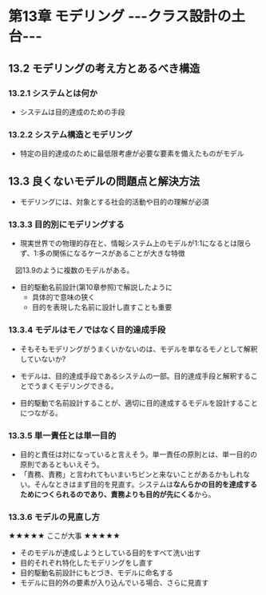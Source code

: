 # 第13章 モデリング ---クラス設計の土台---

## 13.2 モデリングの考え方とあるべき構造
### 13.2.1 システムとは何か
* システムは目的達成のための手段

### 13.2.2 システム構造とモデリング
* 特定の目的達成のために最低限考慮が必要な要素を備えたものがモデル

## 13.3 良くないモデルの問題点と解決方法
* モデリングには、対象とする社会的活動や目的の理解が必須

### 13.3.3 目的別にモデリングする
* 現実世界での物理的存在と、情報システム上のモデルが1:1になるとは限らず、1:多の関係になるケースがあることが大きな特徴

　図13.9のように複数のモデルがある。

* 目的駆動名前設計(第10章参照)で解説したように
  * 具体的で意味の狭く
  * 目的を表現した名前に設計し直すことも重要

### 13.3.4 モデルはモノではなく目的達成手段
* そもそもモデリングがうまくいかないのは、モデルを単なるモノとして解釈していないか?

* モデルは、目的達成手段であるシステムの一部。目的達成手段と解釈することでうまくモデリングできる。

* 目的駆動で名前設計することが、適切に目的達成するモデルを設計することにつながる。

### 13.3.5 単一責任とは単一目的
* 目的と責任は対になっていると言えそう。単一責任の原則とは、単一目的の原則であるともいえそう。
* 「責務、責務」と言われてもいまいちピンと来ないことがあるかもしれない。そんなときはまず目的を見直す。システムは**なんらかの目的を達成するためにつくられるのであり、責務よりも目的が先にくる**から。


### 13.3.6 モデルの見直し方

★★★★★ ここが大事 ★★★★★ 

* そのモデルが達成しようとしている目的をすべて洗い出す
* 目的それぞれ特化したモデリングをし直す
* 目的駆動名前設計にもとづき、モデルに命名する
* モデルに目的外の要素が入り込んでいる場合、さらに見直す
